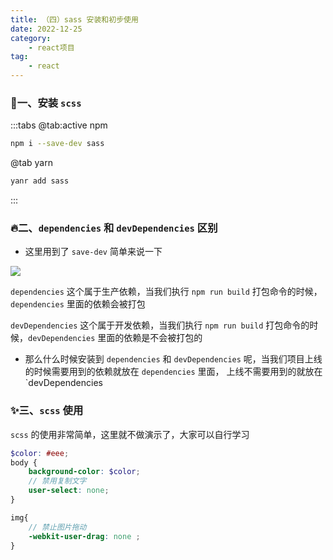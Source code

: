 ```yaml
---
title: （四）sass 安装和初步使用
date: 2022-12-25
category:
    - react项目
tag: 
    - react
---
```


### 🍝一、安装 `scss`
:::tabs
@tab:active npm
```sh
npm i --save-dev sass
```

@tab yarn
```sh
yanr add sass
```
:::


### 🔥二、`dependencies` 和 `devDependencies` 区别
- 这里用到了 `save-dev` 简单来说一下

![](https://image.zswei.xyz/img/202212251804862.png)

`dependencies` 这个属于生产依赖，当我们执行 `npm run build` 打包命令的时候，`dependencies` 里面的依赖会被打包

`devDependencies` 这个属于开发依赖，当我们执行 `npm run build` 打包命令的时候，`devDependencies` 里面的依赖是不会被打包的

- 那么什么时候安装到 `dependencies` 和 `devDependencies` 呢，当我们项目上线的时候需要用到的依赖就放在 `dependencies` 里面， 上线不需要用到的就放在 `devDependencies


### ✨三、`scss` 使用
`scss` 的使用非常简单，这里就不做演示了，大家可以自行学习

```scss
$color: #eee;
body {
    background-color: $color;
    // 禁用复制文字
    user-select: none;
}

img{
    // 禁止图片拖动
    -webkit-user-drag: none ;
}
```